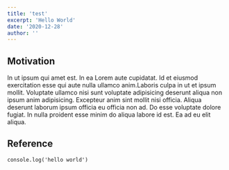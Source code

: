 ```yaml
---
title: 'test'
excerpt: 'Hello World'
date: '2020-12-28'
author: ''
---
```


## Motivation

In ut ipsum qui amet est. In ea Lorem aute cupidatat. Id et eiusmod exercitation esse qui aute nulla ullamco anim.Laboris culpa in ut et ipsum mollit. Voluptate ullamco nisi sunt voluptate adipisicing deserunt aliqua non ipsum anim adipisicing. Excepteur anim sint mollit nisi officia. Aliqua deserunt laborum ipsum officia eu officia non ad. Do esse voluptate dolore fugiat. In nulla proident esse minim do aliqua labore id est. Ea ad eu elit aliqua.

## Reference

```
console.log('hello world')
```